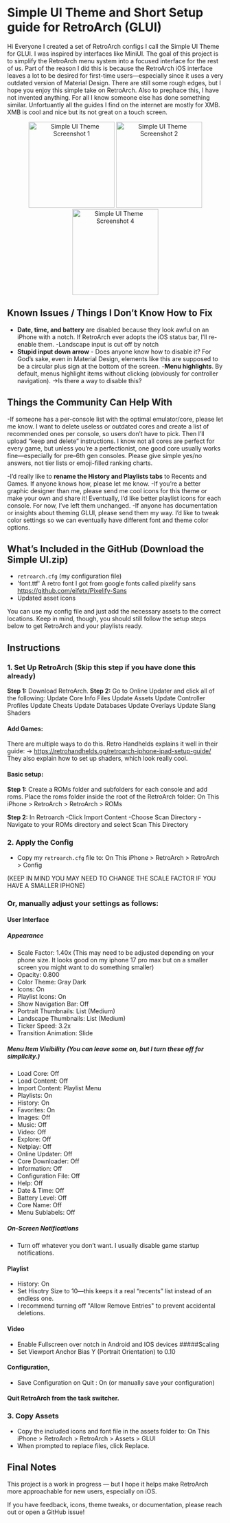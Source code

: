 # Simple UI Theme and Short Setup guide for RetroArch (GLUI)
Hi Everyone
I created a set of RetroArch configs I call the Simple UI Theme for GLUI. I was inspired by interfaces like MiniUI.
The goal of this project is to simplify the RetroArch menu system into a focused interface for the rest of us. Part of the reason I did this is because the RetroArch iOS interface leaves a lot to be desired for first-time users—especially since it uses a very outdated version of Material Design.
There are still some rough edges, but I hope you enjoy this simple take on RetroArch. Also to prephace this, I have not invented anything. For all I know someone else has done something similar. Unfortuantly all the guides I find on the internet are mostly for XMB. XMB is cool and nice but its not great on a touch screen.

<p align="center">
  <img src="Screenshots/IMG_0154.png" alt="Simple UI Theme Screenshot 1" width="200">
  <img src="Screenshots/IMG_0155.png" alt="Simple UI Theme Screenshot 2" width="200">
  <img src="Screenshots/IMG_0157.png" alt="Simple UI Theme Screenshot 4" width="200">
</p>

## Known Issues / Things I Don’t Know How to Fix

- **Date, time, and battery** are disabled because they look awful on an iPhone with a notch. If RetroArch ever adopts the iOS status bar, I’ll re-enable them.
-Landscape input is cut off by notch
- **Stupid input down arrow** - Does anyone know how to disable it? For God’s sake, even in Material Design, elements like this are supposed to be a circular plus sign at the bottom of the screen.
-**Menu highlights**. By default, menus highlight items without clicking (obviously for controller navigation).
→Is there a way to disable this?

## Things the Community Can Help With
-If someone has a per-console list with the optimal emulator/core, please let me know. I want to delete useless or outdated cores and create a list of recommended ones per console, so users don’t have to pick. Then I’ll upload “keep and delete” instructions.
I know not all cores are perfect for every game, but unless you’re a perfectionist, one good core usually works fine—especially for pre–6th gen consoles.
Please give simple yes/no answers, not tier lists or emoji-filled ranking charts.

-I’d really like to **rename the History and Playlists tabs** to Recents and Games. If anyone knows how, please let me know.
-If you’re a better graphic designer than me, please send me cool icons for this theme or make your own and share it! Eventually, I’d like better playlist icons for each console. For now, I’ve left them unchanged.
-If anyone has documentation or insights about theming GLUI, please send them my way. I’d like to tweak color settings so we can eventually have different font and theme color options.


## What’s Included in the GitHub (Download the Simple UI.zip)

- `retroarch.cfg` (my configuration file)  
- 'font.ttf' A retro font I got from google fonts called pixelify sans https://github.com/eifetx/Pixelify-Sans
- Updated asset icons
  
You can use my config file and just add the necessary assets to the correct locations. Keep in mind, though, you should still follow the setup steps below to get RetroArch and your playlists ready.

## Instructions
### 1. Set Up RetroArch (Skip this step if you have done this already)
**Step 1:** Download RetroArch.
**Step 2:** Go to Online Updater and click all of the following:
Update Core Info Files
Update Assets
Update Controller Profiles
Update Cheats
Update Databases
Update Overlays
Update Slang Shaders

#### Add Games:
There are multiple ways to do this. Retro Handhelds explains it well in their guide:
→ https://retrohandhelds.gg/retroarch-iphone-ipad-setup-guide/
They also explain how to set up shaders, which look really cool.

#### Basic setup:
**Step 1:** Create a ROMs folder and subfolders for each console and add roms. Place the roms folder inside the root of the RetroArch folder:  On This iPhone > RetroArch > RetroArch > ROMs

**Step 2:** In Retroarch 
-Click Import Content
-Choose Scan Directory
-Navigate to your ROMs directory and select Scan This Directory

### 2. Apply the Config
- Copy my `retroarch.cfg` file to:
On This iPhone > RetroArch > RetroArch > Config

(KEEP IN MIND YOU MAY NEED TO CHANGE THE SCALE FACTOR IF YOU HAVE A SMALLER IPHONE)

### Or, manually adjust your settings as follows:

#### User Interface
##### Appearance
- Scale Factor: 1.40x (This may need to be adjusted depending on your phone size. It looks good on my iphone 17 pro max but on a smaller screen you might want to do something smaller)
- Opacity: 0.800
- Color Theme: Gray Dark
- Icons: On
- Playlist Icons: On
- Show Navigation Bar: Off
- Portrait Thumbnails: List (Medium)
- Landscape Thumbnails: List (Medium)
- Ticker Speed: 3.2x
- Transition Animation: Slide
  
##### Menu Item Visibility (You can leave some on, but I turn these off for simplicity.)
- Load Core: Off
- Load Content: Off
- Import Content: Playlist Menu
- Playlists: On
- History: On
- Favorites: On
- Images: Off
- Music: Off
- Video: Off
- Explore: Off
- Netplay: Off
- Online Updater: Off
- Core Downloader: Off
- Information: Off
- Configuration File: Off
- Help: Off
- Date & Time: Off
- Battery Level: Off
- Core Name: Off
- Menu Sublabels: Off
  
##### On-Screen Notifications
- Turn off whatever you don’t want. I usually disable game startup notifications.

#### Playlist 
- History: On
- Set Hisotry Size to 10—this keeps it a real “recents” list instead of an endless one.
- I recommend turning off "Allow Remove Entries" to prevent accidental deletions.

#### Video
- Enable Fullscreen over notch in Android and IOS devices
#####Scaling
- Set Viewport Anchor Bias Y (Portrait Orientation) to 0.10
  
#### Configuration,  
- Save Configuration on Quit : On (or manually save your configuration)
#### Quit RetroArch from the task switcher.
### 3. Copy Assets
- Copy the included icons and font file in the assets folder to:
On This iPhone > RetroArch > RetroArch > Assets > GLUI
- When prompted to replace files, click Replace.


## Final Notes

This project is a work in progress — but I hope it helps make RetroArch more approachable for new users, especially on iOS.  

If you have feedback, icons, theme tweaks, or documentation, please reach out or open a GitHub issue!  
